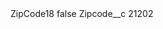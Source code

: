 <?xml version="1.0" encoding="UTF-8"?>
<CustomMetadata xmlns="http://soap.sforce.com/2006/04/metadata" xmlns:xsi="http://www.w3.org/2001/XMLSchema-instance" xmlns:xsd="http://www.w3.org/2001/XMLSchema">
    <label>ZipCode18</label>
    <protected>false</protected>
    <values>
        <field>Zipcode__c</field>
        <value xsi:type="xsd:string">21202</value>
    </values>
</CustomMetadata>
